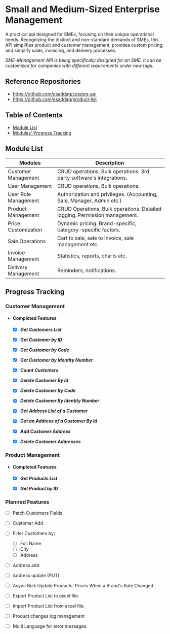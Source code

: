 # Small and Medium-Sized Enterprise Management
A practical api designed for SMEs, focusing on their unique operational needs. Recognizing the distinct and non-standard demands of SMEs, this API simplifies product and customer management, provides custom pricing, and simplify sales, invoicing, and delivery processes.

*SME-Management API is being specifically designed for an SME. It can be customized for companies with different requirements under new tags.*

## Reference Repositories
* https://github.com/esaddag/catalog-api
* https://github.com/esaddag/product-list

## Table of Contents

<!-- - [Installation](#installation) -->
<!-- - [Usage](#usage) -->
- [Module List](#module-list)
- [Modules' Progress Tracking](#progress-tracking)
<!-- - [Planned Features](#planned-features) -->
<!-- - [Completed Features](#completed-features) -->
<!-- - [Modules](#modules) -->

<!-- - [License](#license) -->

## Module List

| Modules				| Description 																	|
|-----------------------|-------------------------------------------------------------------------------|
| Customer Management	| CRUD operations, Bulk operations. 3rd party software's integrations.			|
| User Management		| CRUD operations, Bulk operations.												|
| User Role Management	| Authorization and privileges. (Accounting, Sale, Manager, Admin etc.)			|
| Product Management	| CRUD Operations, Bulk operations. Detailed logging. Permission management.	|
| Price Customization	| Dynamic pricing. Brand-specific, category-specific factors.					|
| Sale Operations		| Cart to sale, sale to invoice, sale management etc.							|
| Invoice Management	| Statistics, reports, charts etc.												|
| Delivery Management	| Reminders, notifications.														|

## Progress Tracking
### Customer Management
- #### Completed Features
	- [x] ***Get Customers List***
	- [x] ***Get Customer by ID***
	- [x] ***Get Customer by Code***
	- [x] ***Get Customer by Identity Number***
 	- [x] ***Count Customers***
	- [x] ***Delete Customer By Id***
	- [x] ***Delete Customer By Code***
	- [x] ***Delete Customer By Identity Number***

	- [x] ***Get Address List of a Customer***
	- [x] ***Get an Address of a Customer By Id***
	- [x] ***Add Customer Address***
	- [x] ***Delete Customer Addresses***


### Product Management
- #### Completed Features
	- [x] ***Get Products List***
    - [x] ***Get Product by ID***


### Planned Features
- [ ] Patch Customers Fields
- [ ] Customer Add
- [ ] Filter Customers by;
	- [ ] Full Name
	- [ ] City
	- [ ] Address
- [ ] Address add
- [ ] Address update (PUT)
- [ ] Async Bulk Update Products' Prices When a Brand's Rate Changed.
- [ ] Export Product List to excel file.
- [ ] Import Product List from excel file.
- [ ] Product changes log management
- [ ] Multi Language for error messages.

	
	
